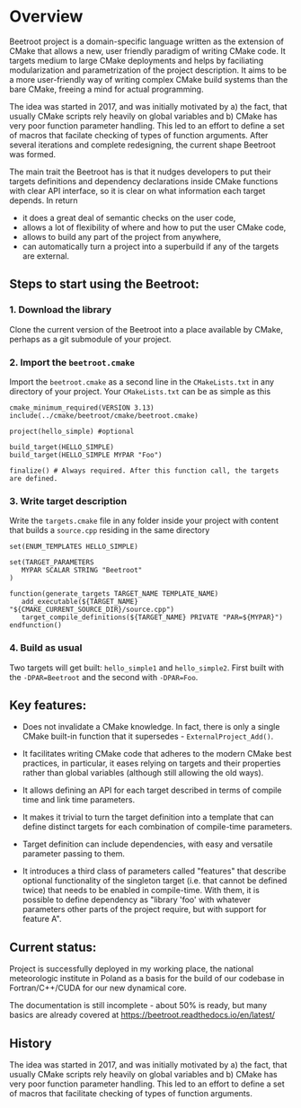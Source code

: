 Overview
=========

Beetroot project is a domain-specific language written as the extension of CMake that allows a new, user friendly paradigm of writing CMake code. It targets medium to large CMake deployments and helps by faciliating modularization and parametrization of the project description. It aims to be a more user-friendly way of writing complex CMake build systems than the bare CMake, freeing a mind for actual programming.

The idea was started in 2017, and was initially motivated by a) the fact, that usually CMake scripts rely heavily on global variables and b) CMake has very poor function parameter handling. This led to an effort to define a set of macros that facilate checking of types of function arguments. After several iterations and complete redesigning, the current shape Beetroot was formed. 

The main trait the Beetroot has is that it nudges developers to put their targets definitions and dependency declarations inside CMake functions with clear API interface, so it is clear on what information each target depends. In return 

* it does a great deal of semantic checks on the user code, 
* allows a lot of flexibility of where and how to put the user CMake code, 
* allows to build any part of the project from anywhere,
* can automatically turn a project into a superbuild if any of the targets are external.

## Steps to start using the Beetroot:

### 1. Download the library

Clone the current version of the Beetroot into a place available by CMake, perhaps as a git submodule of your project.

### 2. Import the `beetroot.cmake`
Import the `beetroot.cmake` as a second line in the `CMakeLists.txt` in any directory of your project. Your `CMakeLists.txt` can be as simple as this

```
cmake_minimum_required(VERSION 3.13)
include(../cmake/beetroot/cmake/beetroot.cmake)

project(hello_simple) #optional

build_target(HELLO_SIMPLE) 
build_target(HELLO_SIMPLE MYPAR "Foo")

finalize() # Always required. After this function call, the targets are defined.
```

### 3. Write target description

Write the `targets.cmake` file in any folder inside your project with content that builds a `source.cpp` residing in the same directory

```
set(ENUM_TEMPLATES HELLO_SIMPLE)

set(TARGET_PARAMETERS 
   MYPAR SCALAR STRING "Beetroot"
)

function(generate_targets TARGET_NAME TEMPLATE_NAME)
   add_executable(${TARGET_NAME} "${CMAKE_CURRENT_SOURCE_DIR}/source.cpp")
   target_compile_definitions(${TARGET_NAME} PRIVATE "PAR=${MYPAR}")
endfunction()
```


### 4. Build as usual

Two targets will get built: `hello_simple1` and `hello_simple2`. First built with the `-DPAR=Beetroot` and the second with `-DPAR=Foo`. 

## Key features:

* Does not invalidate a CMake knowledge. In fact, there is only a single CMake built-in function that it supersedes - `ExternalProject_Add()`.

* It facilitates writing CMake code that adheres to the modern CMake best practices, in particular, it eases relying on targets and their properties rather than global variables (although still allowing the old ways). 

* It allows defining an API for each target described in terms of compile time and link time parameters.

* It makes it trivial to turn the target definition into a template that can define distinct targets for each combination of compile-time parameters.

* Target definition can include dependencies, with easy and versatile parameter passing to them.

* It introduces a third class of parameters called "features" that describe optional functionality of the singleton target (i.e. that cannot be defined twice) that needs to be enabled in compile-time. With them, it is possible to define dependency as "library 'foo' with whatever parameters other parts of the project require, but with support for feature A".



## Current status:

Project is successfully deployed in my working place, the national meteorologic institute in Poland as a basis for the build of our codebase in Fortran/C++/CUDA for our new dynamical core. 

The documentation is still incomplete - about 50% is ready, but many basics are already covered at https://beetroot.readthedocs.io/en/latest/

## History

The idea was started in 2017, and was initially motivated by a) the fact, that usually CMake scripts rely heavily on global variables and b) CMake has very poor function parameter handling. This led to an effort to define a set of macros that facilitate checking of types of function arguments.

